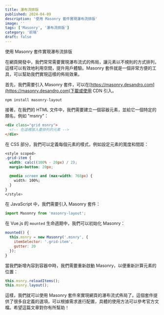 ```yaml
---
title: 瀑布流排版
published: 2024-04-09
description: '使用 Masonry 套件實現瀑布流排版'
image: ''
tags: ['Masonry', '瀑布流排版']
category: '前端'
draft: false 
---
```

使用 Masonry 套件實現瀑布流排版

在網頁開發中，我們常常需要實現瀑布流式的佈局，讓元素以不規則的方式排列，這樣可以有效地利用空間，提升用戶體驗。Masonry 套件就是一個非常方便的工具，可以幫助我們實現這樣的佈局效果。

首先，我們需要引入 Masonry 套件，可以在[https://masonry.desandro.com](https://masonry.desandro.com)下載或使用 CDN 引入。

```
npm install masonry-layout
```

接著，在我們的 HTML 文件中，我們需要建立一個容器元素，並給它一個特定的類名，例如 "msnry"：

```html
<div class="grid msnry">
  <!-- 在這裡放入要排列的元素 -->
</div>
```

在 CSS 部分，我們可以定義每個元素的樣式，例如設定元素的寬度和間距：

```css
<style scoped>
.grid-item {
  width: calc((100% - 20px) / 2);
  margin-bottom: 20px;

  @media screen and (max-width: 768px) {
    width: 100%;
  }
}
</style>
```

在 JavaScript 中，我們需要引入 Masonry 套件：

```js
import Masonry from 'masonry-layout';
```

在 Vue.js 的 `mounted` 生命週期中，我們可以初始化 Masonry：

```js
mounted() {
  this.msnry = new Masonry('.msnry', {
    itemSelector: '.grid-item',
    gutter: 20
  });
}
```

當我們新增內容到容器中時，我們需要重新啟動 Masonry，以便重新計算元素的位置：

```js
this.msnry.reloadItems();
this.msnry.layout();
```

這樣，我們就可以使用 Masonry 套件來實現網頁的瀑布流式佈局了。這個套件提供了很多自定義的選項，可以根據需求進行配置，具體的使用方法可以參考官方文檔。希望這篇文章對你有所幫助！